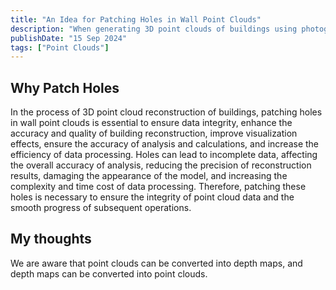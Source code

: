 ```yaml
---
title: "An Idea for Patching Holes in Wall Point Clouds"
description: "When generating 3D point clouds of buildings using photographs, smooth walls often lose some points, resulting in many holes. This creates significant inconvenience during the reconstruction process."
publishDate: "15 Sep 2024"
tags: ["Point Clouds"]
---
```

## Why Patch Holes
In the process of 3D point cloud reconstruction of buildings, patching holes in wall point clouds is essential to ensure data integrity, enhance the accuracy and quality of building reconstruction, improve visualization effects, ensure the accuracy of analysis and calculations, and increase the efficiency of data processing. Holes can lead to incomplete data, affecting the overall accuracy of analysis, reducing the precision of reconstruction results, damaging the appearance of the model, and increasing the complexity and time cost of data processing. Therefore, patching these holes is necessary to ensure the integrity of point cloud data and the smooth progress of subsequent operations.
## My thoughts
We are aware that point clouds can be converted into depth maps, and depth maps can be converted into point clouds.

